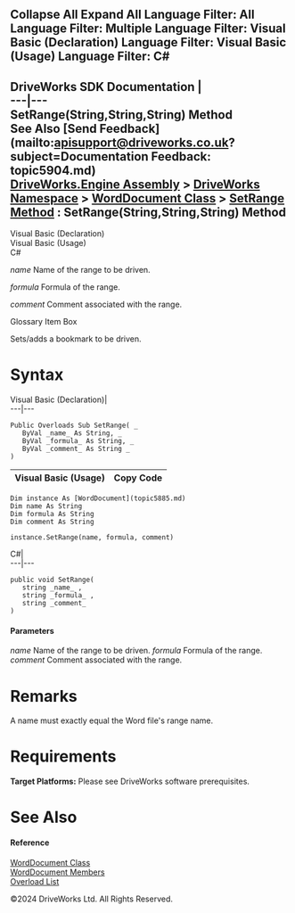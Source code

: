        

 Collapse All Expand All  Language Filter: All  Language Filter: Multiple  Language Filter: Visual Basic (Declaration) Language Filter: Visual Basic (Usage) Language Filter: C#  
---  
DriveWorks SDK Documentation  |   
---|---  
SetRange(String,String,String) Method   
See Also [Send Feedback](mailto:apisupport@driveworks.co.uk?subject=Documentation Feedback: topic5904.md)  
[DriveWorks.Engine Assembly](topic2156.md) > [DriveWorks Namespace](topic2159.md) > [WordDocument Class](topic5885.md) > [SetRange Method](topic5902.md) : SetRange(String,String,String) Method  
---  
  
Visual Basic (Declaration)    
Visual Basic (Usage)    
C# 

_name_
    Name of the range to be driven.

_formula_
    Formula of the range.

_comment_
    Comment associated with the range.

Glossary Item Box

Sets/adds a bookmark to be driven. 

# Syntax

Visual Basic (Declaration)|   
---|---  
      
    
    Public Overloads Sub SetRange( _
       ByVal _name_ As String, _
       ByVal _formula_ As String, _
       ByVal _comment_ As String _
    )   
  
Visual Basic (Usage)| Copy Code  
---|---  
      
    
    Dim instance As [WordDocument](topic5885.md)
    Dim name As String
    Dim formula As String
    Dim comment As String
     
    instance.SetRange(name, formula, comment)  
  
C#|   
---|---  
      
    
    public void SetRange( 
       string _name_ ,
       string _formula_ ,
       string _comment_
    )  
  
#### Parameters

 _name_
    Name of the range to be driven.
_formula_
    Formula of the range.
_comment_
    Comment associated with the range.

# Remarks

A name must exactly equal the Word file's range name.

# Requirements

**Target Platforms:** Please see DriveWorks software prerequisites.

# See Also

#### Reference

[WordDocument Class](topic5885.md)   
[WordDocument Members](topic5886.md)   
[Overload List](topic5902.md)

©2024 DriveWorks Ltd. All Rights Reserved.
